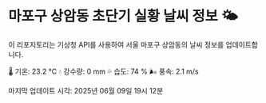 
# 마포구 상암동 초단기 실황 날씨 정보 🌤️

이 리포지토리는 기상청 API를 사용하여 서울 마포구 상암동의 날씨 정보를 업데이트합니다. 

🌡️ 기온: 23.2 ℃
💧 강수량: 0 mm
💦 습도: 74 %
🌬️ 풍속: 2.1 m/s

마지막 업데이트 시각: 2025년 06월 09일 19시 12분    
